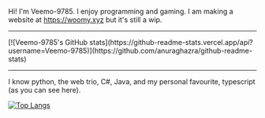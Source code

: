 Hi!
I'm Veemo-9785.
I enjoy programming and gaming.
I am making a website at https://woomy.xyz but it's still a wip.
<hr>
[![Veemo-9785's GitHub stats](https://github-readme-stats.vercel.app/api?username=Veemo-9785)](https://github.com/anuraghazra/github-readme-stats)
<br><hr>
I know python, the web trio, C#, Java, and my personal favourite, typescript (as you can see here).

[![Top Langs](https://github-readme-stats.vercel.app/api/top-langs/?username=Veemo-9785)](https://github.com/anuraghazra/github-readme-stats)
